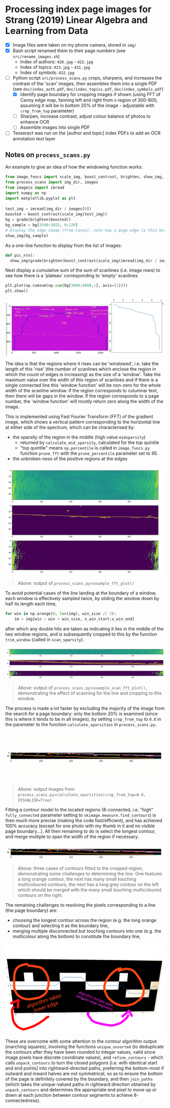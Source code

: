 # Processing index page images for Strang (2019) Linear Algebra and Learning from Data

- [x] Image files were taken on my phone camera, stored in `img/`
- [x] Bash script renamed them to their page numbers (see `src/rename_images.sh`)
  - Index of authors: `420.jpg` - `422.jpg`
  - Index of topics:  `423.jpg` - `431.jpg`
  - Index of symbols: `432.jpg`
- [ ] Python script `src/process_scans.py` crops, sharpens, and increases
  the contrast of the 'scan' images, then assembles them into a single PDF
  (see `doc/index_auth.pdf`, `doc/index_topics.pdf`, `doc/index_symbols.pdf`)
  - [x] Identify page boundary for cropping images if shown (using FFT of Canny edge map,
        fanning left and right from x region of 300-800, assuming it will be in bottom 20%
        of the image - adjustable with `crop_from_top` parameter)
  - [ ] Sharpen, increase contrast, adjust colour balance of photos to enhance OCR
  - [ ] Assemble images into single PDF
- [ ] Tesseract was run on the [author and topic] index PDFs to add an OCR annotation
  text layer

## Notes on `process_scans.py`

An example to give an idea of how the windowing function works:

```python
from image_funcs import scale_img, boost_contrast, brighten, show_img, grade
from process_scans import img_dir, images
from imageio import imread
import numpy as np
import matplotlib.pyplot as plt

test_img = imread(img_dir / images[0])
boosted = boost_contrast(scale_img(test_img))
bg = grade(brighten(boosted))
bg_sample = bg[3540:3655, 0:120]
# Display the edge image (from Canny), note how a page edge is thin but not flat
show_img(bg_sample)
```

As a one-line function to display from the list of images:

```python
def pic_n(n):
  show_img(grade(brighten(boost_contrast(scale_img(imread(img_dir / images[n])[3000:,:]))))
```

Next display a cumulative sum of the sum of scanlines (i.e. image rows)
to see how there is a 'plateau' corresponding to 'empty' scanlines

```python
plt.plot(np.cumsum(np.sum(bg[3000:4000,:], axis=(1))))
plt.show()
```

![](img/documentation/index-page-scanline-cumulative-plot.png)

The idea is that the regions where it rises can be 'windowed', i.e. take
the length of this 'rise' (the number of scanlines which enclose the region
in which the count of edges is increasing) as the size of a 'window'. Take
the maximum value over the width of this region of scanlines and if there is
a single connected line this 'window function' will be non-zero for the whole
width of the scanline window. If the region corresponds to columnar text, then
there will be gaps in the window. If the region corresponds to a page number,
the 'window function' will mostly return zero along the width of the image.

This is implemented using Fast Fourier Transform (FFT) of the gradient image,
which shows a vertical pattern corresponding to the horizontal line at either
side of the spectrum, which can be characterised by:
- the sparsity of the region in the middle (high value `midsparsity`)
  - returned by `calculate_mid_sparsity`, calculated for the top quintile
  - "top quintile" means `np.percentile` is called in `image_funcs.py`
    function `prune_fft` with the `prune_percentile` parameter set to 95.
- the unbroken-ness of the positive regions at the edges

![](img/documentation/example-fft-spectra-plot.png)

> _Above:_ output of `process_scans.py`⠶`example_fft_plot()`

To avoid potential cases of the line landing at the boundary of a window,
each window is effectively sampled twice, by sliding the window down by half its length
each time,

```python
for win in np.arange(0, len(img), win_size // 2):
    im = img[win : win + win_size, x_win_start:x_win_end]
```

after which any double hits are taken as indicating it lies in the middle
of the two window regions, and is subsequently cropped to this by the function
`trim_window` (called in `scan_sparsity`).

![](img/documentation/example-trimmed-fft-spectra-plot.png)

> _Above:_ output of `process_scans.py`⠶`example_scan_fft_plot()`, demonstrating the
> effect of scanning for the line and cropping to this window.

The process is made a lot faster by excluding the majority of the image from
the search for a page boundary: only the bottom 20% is examined (since this
is where it tends to be in all images), by setting `crop_from_top` to `0.8`
in the parameter to the function `calculate_sparsities` in `process_scans.py`.

![](img/documentation/page-boundary-anim.gif)

> _Above:_ output images from `process_scans.py`⠶`calculate_sparsities(crop_from_top=0.8, VISUALISE=True)`

Fitting a contour model to the located regions (8-connected, i.e. "high"
`fully_connected` parameter setting to `skimage.measure.find_contours`) is
then much more precise (making the code fast/efficient), and has achieved
100% accuracy (except for one photo with my thumb in it and no visible page
boundary...). All then remaining to do is select the longest contour, and
merge multiple to span the width of the region if necessary.

![](img/documentation/page-boundary-anim-problems-slow.gif)

> _Above:_ three cases of contours fitted to the cropped region, demonstrating some challenges to determining
> the line. One features a long orange contour, the next has many small touching multicoloured contours,
> the next has a long grey contour on the left which should be merged with the many small touching multicoloured
> contours on the right.

The remaining challenges to resolving the pixels corresponding to a line (the page boundary) are:
- choosing the longest contour across the region (e.g. the long orange contour) and selecting it as the boundary line,
- merging multiple disconnected but touching contours into one (e.g. the multicolour along the bottom) to constitute the boundary line,

![](img/documentation/contour-refiner-algorithm-demo.png)

These are overcome with some attention to the contour algorithm output (marching squares), involving the functions
`unique_unsorted` (to deduplicate the contours after they have been rounded to integer values, valid since image pixels
have discrete coordinate values), and `refine_contours` - which calls `unpack_contours` to turn the closed polygons
[i.e. with identical start and end points] into rightward-directed paths, preferring the bottom-most if outward and
inward halves are not symmetrical, so as to ensure the bottom of the page is definitely covered by the boundary,
and then `join_paths` (which takes the unique-valued paths in rightward direction obtained by `unpack_contours`
and determines the appropriate end pixel to move up or down at each junction between contour segments to achieve 8-connectedness).
